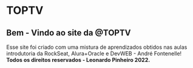 # TOPTV

<h2>Bem - Vindo ao site da @TOPTV</h2>
<p>Esse site foi criado com uma mistura de aprendizados obtidos nas aulas introdutoria da RockSeat, Alura+Oracle e DevWEB - André Fontenelle! <strong>Todos os direitos reservados - Leonardo Pinheiro 2022.</strong></p>
